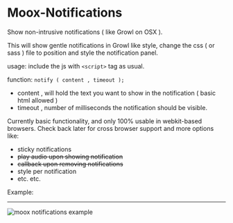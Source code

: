 Moox-Notifications
==================

Show non-intrusive notifications ( like Growl on OSX ).

This will show gentle notifications in Growl like style, change the css ( or sass ) file to position and style the notification panel.

usage: 
include the js with <code>&lt;script&gt;</code> tag as usual.

function: <code>notify ( content , timeout );</code>
- content , will hold the text you want to show in the notification ( basic html allowed )
- timeout , number of milliseconds the notification should be visible.

Currently basic functionality, and only 100% usable in webkit-based browsers. Check back later for cross browser support and more options like:

- sticky notifications
- ~~play audio upon showing notification~~
- ~~callback upon removing notifications~~
- style per notification
- etc. etc.

Example:<hr/>
![moox notifications example](https://cloud.githubusercontent.com/assets/6317005/5599985/760fb3f4-92d1-11e4-8cc7-9e3918c41357.gif)
